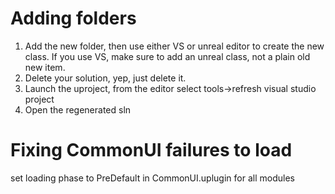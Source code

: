 # Adding folders
1. Add the new folder, then use either VS or unreal editor to create the new class. If you use VS, make sure to add an unreal class, not a plain old new item.
2. Delete your solution, yep, just delete it.
3. Launch the uproject, from the editor select tools->refresh visual studio project
4. Open the regenerated sln

# Fixing CommonUI failures to load
set loading phase to PreDefault in CommonUI.uplugin for all modules